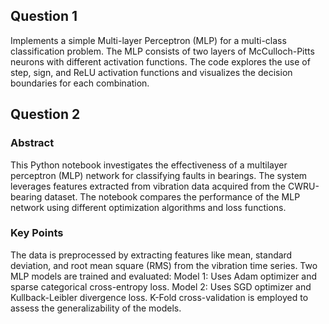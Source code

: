 ## Question 1
Implements a simple Multi-layer Perceptron (MLP) for a multi-class classification problem. The MLP consists of two layers of McCulloch-Pitts neurons with different activation functions. The code explores the use of step, sign, and ReLU activation functions and visualizes the decision boundaries for each combination.

## Question 2

### Abstract
This Python notebook investigates the effectiveness of a multilayer perceptron (MLP) network for classifying faults in bearings. The system leverages features extracted from vibration data acquired from the CWRU-bearing dataset. The notebook compares the performance of the MLP network using different optimization algorithms and loss functions.

### Key Points
The data is preprocessed by extracting features like mean, standard deviation, and root mean square (RMS) from the vibration time series.
Two MLP models are trained and evaluated:
Model 1: Uses Adam optimizer and sparse categorical cross-entropy loss.
Model 2: Uses SGD optimizer and Kullback-Leibler divergence loss.
K-Fold cross-validation is employed to assess the generalizability of the models.
